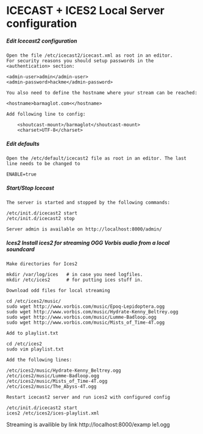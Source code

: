 # ICECAST + ICES2 Local Server configuration

##### Edit Icecast2 configuration

	Open the file /etc/icecast2/icecast.xml as root in an editor.
	For security reasons you should setup passwords in the <authentication> section:

```
<admin-user>admin</admin-user>
<admin-password>hackme</admin-password> 
```

	You also need to define the hostname where your stream can be reached:

```
<hostname>barmaglot.com<</hostname>
```

	Add following line to config:
```
    <shoutcast-mount>/barmaglot</shoutcast-mount>
    <charset>UTF-8</charset>
```

 
##### Edit defaults

	Open the /etc/default/icecast2 file as root in an editor. The last line needs to be changed to

```
ENABLE=true
````

##### Start/Stop Icecast

	The server is started and stopped by the following commands:

```
/etc/init.d/icecast2 start
/etc/init.d/icecast2 stop
```


	Server admin is available on http://localhost:8000/admin/


##### Ices2 Install ices2 for streaming OGG Vorbis audio from a local soundcard

	Make directories for Ices2


```
mkdir /var/log/ices   # in case you need logfiles.  
mkdir /etc/ices2      # for putting ices stuff in.  
```

	Download odd files for local streaming

```
cd /etc/ices2/music/
sudo wget http://www.vorbis.com/music/Epoq-Lepidoptera.ogg
sudo wget http://www.vorbis.com/music/Hydrate-Kenny_Beltrey.ogg
sudo wget http://www.vorbis.com/music/Lumme-Badloop.ogg
sudo wget http://www.vorbis.com/music/Mists_of_Time-4T.ogg
```

	Add to playlist.txt

```
cd /etc/ices2
sudo vim playlist.txt
```

	Add the following lines:

```
/etc/ices2/music/Hydrate-Kenny_Beltrey.ogg
/etc/ices2/music/Lumme-Badloop.ogg
/etc/ices2/music/Mists_of_Time-4T.ogg
/etc/ices2/music/The_Abyss-4T.ogg

```

	Restart icecast2 server and run ices2 with configured config


```
/etc/init.d/icecast2 start
ices2 /etc/ices2/ices-playlist.xml
```

Streaming is availible by link http://localhost:8000/examp	le1.ogg
